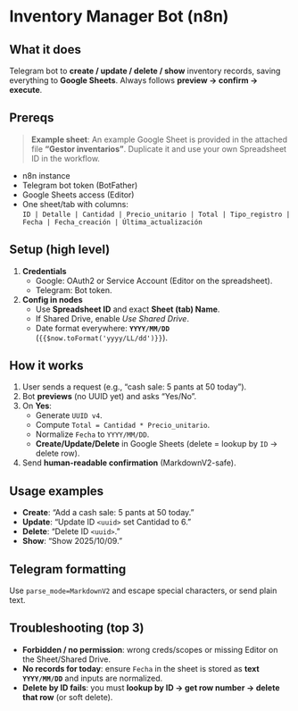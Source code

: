 # Inventory Manager Bot (n8n)

## What it does
Telegram bot to **create / update / delete / show** inventory records, saving everything to **Google Sheets**. Always follows **preview → confirm → execute**.

## Prereqs

> **Example sheet**: An example Google Sheet is provided in the attached file **“Gestor inventarios”**. Duplicate it and use your own Spreadsheet ID in the workflow.
- n8n instance
- Telegram bot token (BotFather)
- Google Sheets access (Editor)
- One sheet/tab with columns:  
  `ID | Detalle | Cantidad | Precio_unitario | Total | Tipo_registro | Fecha | Fecha_creación | Última_actualización`

## Setup (high level)
1. **Credentials**  
   - Google: OAuth2 or Service Account (Editor on the spreadsheet).  
   - Telegram: Bot token.
2. **Config in nodes**  
   - Use **Spreadsheet ID** and exact **Sheet (tab) Name**.  
   - If Shared Drive, enable *Use Shared Drive*.  
   - Date format everywhere: **`YYYY/MM/DD`** (`{{$now.toFormat('yyyy/LL/dd')}}`).

## How it works
1. User sends a request (e.g., “cash sale: 5 pants at 50 today”).  
2. Bot **previews** (no UUID yet) and asks “Yes/No”.  
3. On **Yes**:  
   - Generate `UUID v4`.  
   - Compute `Total = Cantidad * Precio_unitario`.  
   - Normalize `Fecha` to `YYYY/MM/DD`.  
   - **Create/Update/Delete** in Google Sheets (delete = lookup by `ID` → delete row).  
4. Send **human-readable confirmation** (MarkdownV2-safe).

## Usage examples
- **Create**: “Add a cash sale: 5 pants at 50 today.”  
- **Update**: “Update ID `<uuid>` set Cantidad to 6.”  
- **Delete**: “Delete ID `<uuid>`.”  
- **Show**: “Show 2025/10/09.”

## Telegram formatting
Use `parse_mode=MarkdownV2` and escape special characters, or send plain text.

## Troubleshooting (top 3)
- **Forbidden / no permission**: wrong creds/scopes or missing Editor on the Sheet/Shared Drive.  
- **No records for today**: ensure `Fecha` in the sheet is stored as **text `YYYY/MM/DD`** and inputs are normalized.  
- **Delete by ID fails**: you must **lookup by ID → get row number → delete that row** (or soft delete).
